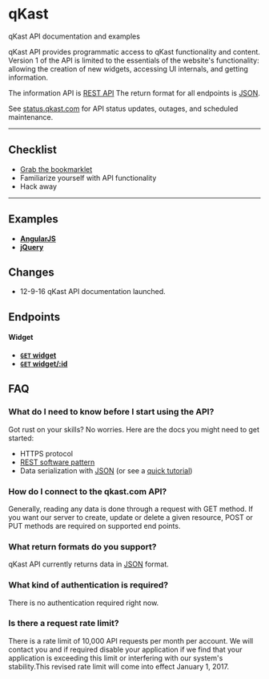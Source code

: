 # qKast
qKast API documentation and examples

qKast API provides programmatic access to qKast functionality and content.
Version 1 of the API is limited to the essentials of the website's functionality: allowing the creation of new widgets, accessing UI internals, and getting information.

The information API is [REST API](http://en.wikipedia.org/wiki/Representational_State_Transfer "RESTful")
The return format for all endpoints is [JSON](http://json.org/ "JSON").

See [status.qkast.com](http://status.qkast.com) for API status updates, outages, and scheduled maintenance.

***

## Checklist
* [Grab the bookmarklet](https://qkast.com)
* Familiarize yourself with API functionality
* Hack away

***

## Examples

- **[AngularJS](http://)**
- **[jQuery](http://)**

## Changes

* 12-9-16 qKast API documentation launched.

## Endpoints

#### Widget

- **[<code>GET</code> widget](https://github.com/qkast/api-documentation/blob/master/endpoints/widget/GET_widgets.md)**
- **[<code>GET</code> widget/:id](https://github.com/qkast/api-documentation/blob/master/endpoints/widget/GET_widget_id.md)**

## FAQ
### What do I need to know before I start using the API?
Got rust on your skills? No worries. Here are the docs you might need to get started:

- HTTPS protocol
- [REST software pattern][]
- Data serialization with [JSON][] (or see a [quick tutorial][])

### How do I connect to the qkast.com API?
Generally, reading any data is done through a request with GET method. If you want our server to create, update or delete a given resource, POST or PUT methods are required on supported end points.

### What return formats do you support?
qKast API currently returns data in [JSON](http://json.org/ "JSON") format.

### What kind of authentication is required?
There is no authentication required right now.

### Is there a request rate limit?
There is a rate limit of 10,000 API requests per month per account. We will contact you and if required disable your application if we find that your application is exceeding this limit or interfering with our system's stability.This revised rate limit will come into effect January 1, 2017.

[REST software pattern]: http://en.wikipedia.org/wiki/Representational_State_Transfer
[JSON]: http://json.org
[quick tutorial]: http://www.webmonkey.com/2010/02/get_started_with_json/
[Register your application]: https://qkast.com/share?channel=69
[API Terms of Use]: https://github.com/qkast/api-documentation/blob/master/basics/terms_of_use.md
